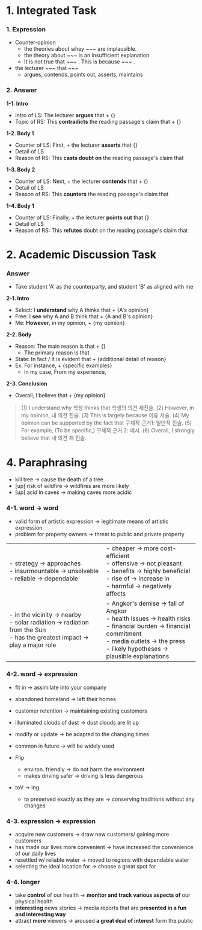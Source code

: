 
# 1. Integrated Task
### 1. Expression
- Counter-opinion
	- the theories about whey ~~~ are implausible.
	- the theory about ~~~ is an insufficient explanation.
	- It is not true that ~~~ . This is because ~~~ .
- the lecturer ~~~ that ~~~
	- argues, contends, points out, asserts, maintains

### 2. Answer
**1-1. Intro**
- Intro of LS: The lecturer **argues** that + {}
- Topic of RS: This **contradicts** the reading passage's claim that + {}

**1-2. Body 1**
- Counter of LS: First, + the lecturer **asserts** that {}
- Detail of LS
- Reason of RS: This **casts doubt on** the reading passage's claim that

**1-3. Body 2**
- Counter of LS: Next, + the lecturer **contends** that + {}
- Detail of LS
- Reason of RS: This **counters** the reading passage's claim that

**1-4. Body 1**
- Counter of LS: Finally, + the lecturer **points out** that {}
- Detail of LS
- Reason of RS: This **refutes** doubt on the reading passage's claim that

# 2. Academic Discussion Task
### Answer
- Take student 'A' as the counterparty, and student 'B' as aligned with me

**2-1. Intro**
- Select: I **understand** why A thinks that + {A's opinion}
- Free: I **see** why A and B think that + {A and B's opinion}
- Me: **However**, in my opinion, + {my opinion}

**2-2. Body**
- Reason: The main reason is that + {}
	- The primary reason is that
- State: In fact / It is evident that + {additional detail of reason}
- Ex: For instance, + {specific examples}
	- In my case, From my experience,

**2-3. Conclusion**
- Overall, I believe that + {my opinion}

> (1) I understand why 학생 thinks that 학생의 의견 재진술.
> (2) However, in my opinion, 내 의견 진술.
> (3) This is largely because 이유 서술.
> (4) My opinion can be supported by the fact that 구체적 근거1: 일반적 진술.
> (5) For example, (To be specific,) 구체적 근거 2: 예시.
> (6) Overall, I strongly believe that 내 의견 재 진술.

# 4. Paraphrasing

- kill tree -> cause the death of a tree
- [up] risk of wildfire -> wildfires are more likely
- [up] acid in caves -> making caves more acidic

### 4-1. word -> word

- valid form of artistic expression -> legitimate means of artistic expression
- problem for property owners -> threat to public and private property

|                                                                                                                               |                                                                                                                                                                                                       |
| ----------------------------------------------------------------------------------------------------------------------------- | ----------------------------------------------------------------------------------------------------------------------------------------------------------------------------------------------------- |
| - strategy -> approaches<br>- insurmountable -> unsolvable<br>- reliable -> dependable                                        | - cheaper -> more cost-efficient<br>- offensive -> not pleasant<br>- benefits -> highly beneficial<br>- rise of -> increase in<br>- harmful -> negatively affects                                     |
| -  in the vicinity -> nearby<br>- solar radiation -> radiation from the Sun<br>- has the greatest impact -> play a major role | - Angkor's demise -> fall of Angkor<br>- health issues -> health risks<br>- financial burden -> financial commitment<br>- media outlets -> the press<br>- likely hypotheses -> plausible explanations |

### 4-2. word -> expression
- fit in -> assimilate into your company
- abandoned homeland -> left their homes
- customer retention -> maintaining existing customers
- illuminated clouds of dust -> dust clouds are lit up
- modify or update -> be adapted to the changing times
- common in future -> will be widely used

- Flip
	- environ. friendly -> do not harm the environment
	- makes driving safer -> driving is less dangerous
- toV -> ing
	- to preserved exactly as they are -> conserving traditions without any changes

### 4-3. expression -> expression
- acquire new customers -> draw new customers/ gaining more customers
- has made our lives more convenient -> have increased the convenience of our daily lives
- resettled w/ reliable water -> moved to regions with dependable water
- selecting the ideal location for -> choose a great spot for

### 4-4. longer
- take **control** of our health -> **monitor and track various aspects of** our physical health
- **interesting** news stories -> media reports that are **presented in a fun and interesting way**
- attract **more** viewers -> aroused **a great deal of interest** form the public


